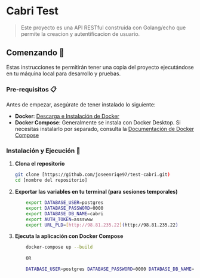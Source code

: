 # Cabri Test

> Este proyecto es una API RESTful construida con Golang/echo que permite la creacion y autentificacion de usuario.

## Comenzando 🚀

Estas instrucciones te permitirán tener una copia del proyecto ejecutándose en tu máquina local para desarrollo y pruebas.

### Pre-requisitos 📋

Antes de empezar, asegúrate de tener instalado lo siguiente:

* **Docker**:  [Descarga e Instalación de Docker](https://docs.docker.com/get-docker/)
* **Docker Compose**:  Generalmente se instala con Docker Desktop. Si necesitas instalarlo por separado, consulta la [Documentación de Docker Compose](https://docs.docker.com/compose/install/)

### Instalación y Ejecución 🔧

1. **Clona el repositorio**
   ```bash
   git clone [https://github.com/joseenriqe97/test-cabri.git)
   cd [nombre del repositorio]

2. **Exportar las variables en tu terminal (para sesiones temporales)**

    ```bash
        export DATABASE_USER=postgres
        export DATABASE_PASSWORD=0000
        export DATABASE_DB_NAME=cabri
        export AUTH_TOKEN=assswww
        export URL_PLD=[http://98.81.235.22](http://98.81.235.22)

3. **Ejecuta la aplicación con Docker Compose**

    ```bash
        docker-compose up --build
        
        OR

        DATABASE_USER=postgres DATABASE_PASSWORD=0000 DATABASE_DB_NAME=cabri AUTH_TOKEN=AUTH URL_PLD=http://98.81.235.22 docker-compose up --build

